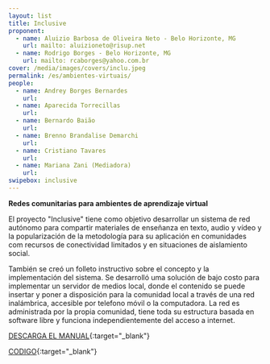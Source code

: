 ```yaml
---
layout: list
title: Inclusive
proponent:
  - name: Aluizio Barbosa de Oliveira Neto - Belo Horizonte, MG
    url: mailto: aluizioneto@risup.net
  - name: Rodrigo Borges - Belo Horizonte, MG
    url: mailto: rcaborges@yahoo.com.br
cover: /media/images/covers/inclu.jpeg
permalink: /es/ambientes-virtuais/
people:
  - name: Andrey Borges Bernardes
    url: 
  - name: Aparecida Torrecillas
    url: 
  - name: Bernardo Baião
    url: 
  - name: Brenno Brandalise Demarchi
    url: 
  - name: Cristiano Tavares
    url: 
  - name: Mariana Zani (Mediadora)
    url: 
swipebox: inclusive
---
```


**Redes comunitarias para ambientes de aprendizaje virtual**

El proyecto "Inclusive" tiene como objetivo desarrollar un sistema de red autónomo para compartir materiales de enseñanza en texto, audio y vídeo y la popularización de la metodología para su aplicación en comunidades com recursos de conectividad limitados y en situaciones de aislamiento social.
  
También se creó un folleto instructivo sobre el concepto y la implementación del sistema. Se desarrolló uma solución de bajo costo para implementar un servidor de medios local, donde el contenido se puede insertar y poner a disposición para la comunidad local a través de una red inalámbrica, accesible por telefono móvil o la computadora. La red es administrada por la propia comunidad, tiene toda su estructura basada en software libre y funciona independientemente del acceso a internet.



[DESCARGA EL MANUAL](http://libreroom.org/inclusive/cartilha.pdf){:target="_blank"}
  
[CODIGO](http://libreroom.org/inclusive/code){:target="_blank"}




